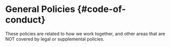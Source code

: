 # General Policies {#code-of-conduct}

These policies are related to how we work together, and other areas that are NOT covered by legal or supplemental policies. 

